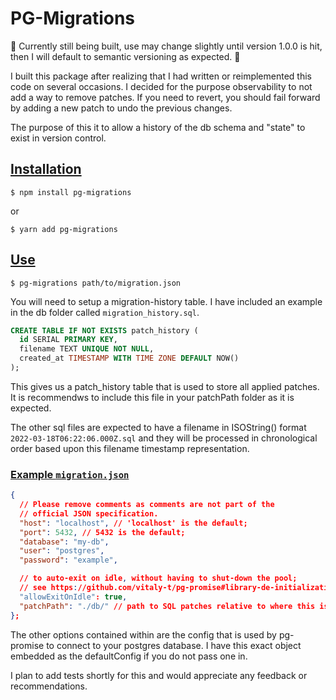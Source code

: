 # PG-Migrations

:triangular_flag_on_post:	Currently still being built, use may change slightly until version 1.0.0 is hit, then I will default to semantic versioning as expected. :triangular_flag_on_post:	


I built this package after realizing that I had written or reimplemented this code on several occasions. I decided for the purpose observability to not add a way to remove patches. If you need to revert, you should fail forward by adding a new patch to undo the previous changes. 

The purpose of this it to allow a history of the db schema and "state" to exist in version control.

## [Installation](#Installation)
```shell
$ npm install pg-migrations
```
or 
```shell
$ yarn add pg-migrations
```

## [Use](#Use)
```shell
$ pg-migrations path/to/migration.json
```
You will need to setup a migration-history table. I have included an example in the db folder
called `migration_history.sql`. 
```sql
CREATE TABLE IF NOT EXISTS patch_history (
  id SERIAL PRIMARY KEY,
  filename TEXT UNIQUE NOT NULL,
  created_at TIMESTAMP WITH TIME ZONE DEFAULT NOW()
);
```

This gives us a patch_history table that is used to store all applied patches. It is recommendws to include this file in your patchPath folder as it is expected. 

The other sql files are expected to have a filename in ISOString() format
`2022-03-18T06:22:06.000Z.sql` and they will be processed in chronological order based upon this filename timestamp representation. 


### [Example `migration.json`](#example)
```json
{
  // Please remove comments as comments are not part of the 
  // official JSON specification.
  "host": "localhost", // 'localhost' is the default;
  "port": 5432, // 5432 is the default;
  "database": "my-db",
  "user": "postgres",
  "password": "example",

  // to auto-exit on idle, without having to shut-down the pool;
  // see https://github.com/vitaly-t/pg-promise#library-de-initialization
  "allowExitOnIdle": true,
  "patchPath": "./db/" // path to SQL patches relative to where this is called from (usually project root)
};
```

The other options contained within are the config that is used by pg-promise to connect to your postgres database. I have this exact object embedded as the defaultConfig if you do not pass one in. 

I plan to add tests shortly for this and would appreciate any feedback or recommendations.
